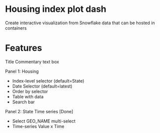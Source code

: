 # Housing index plot dash
Create interactive visualization from Snowflake data that can be hosted in containers



# Features 

Title
Commentary text box

Panel 1: Housing
* Index-level selector (default=State)
* Date Selector (default=latest)
* Order by selector
* Table with data 
* Search bar

Panel 2: State Time series [Done]
* Select GEO_NAME multi-select
* Time-series Value x Time

